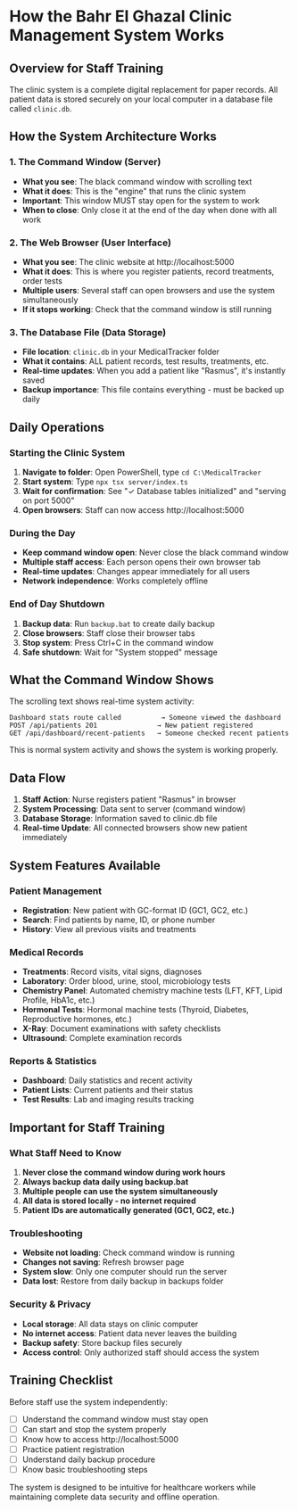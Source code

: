 # How the Bahr El Ghazal Clinic Management System Works

## Overview for Staff Training

The clinic system is a complete digital replacement for paper records. All patient data is stored securely on your local computer in a database file called `clinic.db`.

## How the System Architecture Works

### 1. The Command Window (Server)
- **What you see**: The black command window with scrolling text
- **What it does**: This is the "engine" that runs the clinic system
- **Important**: This window MUST stay open for the system to work
- **When to close**: Only close it at the end of the day when done with all work

### 2. The Web Browser (User Interface)
- **What you see**: The clinic website at http://localhost:5000
- **What it does**: This is where you register patients, record treatments, order tests
- **Multiple users**: Several staff can open browsers and use the system simultaneously
- **If it stops working**: Check that the command window is still running

### 3. The Database File (Data Storage)
- **File location**: `clinic.db` in your MedicalTracker folder
- **What it contains**: ALL patient records, test results, treatments, etc.
- **Real-time updates**: When you add a patient like "Rasmus", it's instantly saved
- **Backup importance**: This file contains everything - must be backed up daily

## Daily Operations

### Starting the Clinic System
1. **Navigate to folder**: Open PowerShell, type `cd C:\MedicalTracker`
2. **Start system**: Type `npx tsx server/index.ts`
3. **Wait for confirmation**: See "✓ Database tables initialized" and "serving on port 5000"
4. **Open browsers**: Staff can now access http://localhost:5000

### During the Day
- **Keep command window open**: Never close the black command window
- **Multiple staff access**: Each person opens their own browser tab
- **Real-time updates**: Changes appear immediately for all users
- **Network independence**: Works completely offline

### End of Day Shutdown
1. **Backup data**: Run `backup.bat` to create daily backup
2. **Close browsers**: Staff close their browser tabs
3. **Stop system**: Press Ctrl+C in the command window
4. **Safe shutdown**: Wait for "System stopped" message

## What the Command Window Shows

The scrolling text shows real-time system activity:

```
Dashboard stats route called          → Someone viewed the dashboard
POST /api/patients 201               → New patient registered  
GET /api/dashboard/recent-patients   → Someone checked recent patients
```

This is normal system activity and shows the system is working properly.

## Data Flow

1. **Staff Action**: Nurse registers patient "Rasmus" in browser
2. **System Processing**: Data sent to server (command window)
3. **Database Storage**: Information saved to clinic.db file
4. **Real-time Update**: All connected browsers show new patient immediately

## System Features Available

### Patient Management
- **Registration**: New patient with GC-format ID (GC1, GC2, etc.)
- **Search**: Find patients by name, ID, or phone number
- **History**: View all previous visits and treatments

### Medical Records
- **Treatments**: Record visits, vital signs, diagnoses
- **Laboratory**: Order blood, urine, stool, microbiology tests
- **Chemistry Panel**: Automated chemistry machine tests (LFT, KFT, Lipid Profile, HbA1c, etc.)
- **Hormonal Tests**: Hormonal machine tests (Thyroid, Diabetes, Reproductive hormones, etc.)
- **X-Ray**: Document examinations with safety checklists
- **Ultrasound**: Complete examination records

### Reports & Statistics
- **Dashboard**: Daily statistics and recent activity
- **Patient Lists**: Current patients and their status
- **Test Results**: Lab and imaging results tracking

## Important for Staff Training

### What Staff Need to Know
1. **Never close the command window during work hours**
2. **Always backup data daily using backup.bat**
3. **Multiple people can use the system simultaneously**
4. **All data is stored locally - no internet required**
5. **Patient IDs are automatically generated (GC1, GC2, etc.)**

### Troubleshooting
- **Website not loading**: Check command window is running
- **Changes not saving**: Refresh browser page
- **System slow**: Only one computer should run the server
- **Data lost**: Restore from daily backup in backups folder

### Security & Privacy
- **Local storage**: All data stays on clinic computer
- **No internet access**: Patient data never leaves the building
- **Backup safety**: Store backup files securely
- **Access control**: Only authorized staff should access the system

## Training Checklist

Before staff use the system independently:
- [ ] Understand the command window must stay open
- [ ] Can start and stop the system properly
- [ ] Know how to access http://localhost:5000
- [ ] Practice patient registration
- [ ] Understand daily backup procedure
- [ ] Know basic troubleshooting steps

The system is designed to be intuitive for healthcare workers while maintaining complete data security and offline operation.